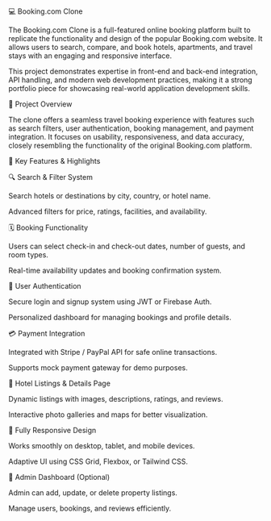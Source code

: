 💻 Booking.com Clone

The Booking.com Clone is a full-featured online booking platform built to replicate the functionality and design of the popular Booking.com website.
It allows users to search, compare, and book hotels, apartments, and travel stays with an engaging and responsive interface.

This project demonstrates expertise in front-end and back-end integration, API handling, and modern web development practices, making it a strong portfolio piece for showcasing real-world application development skills.

🔹 Project Overview

The clone offers a seamless travel booking experience with features such as search filters, user authentication, booking management, and payment integration.
It focuses on usability, responsiveness, and data accuracy, closely resembling the functionality of the original Booking.com platform.

🏨 Key Features & Highlights

🔍 Search & Filter System

Search hotels or destinations by city, country, or hotel name.

Advanced filters for price, ratings, facilities, and availability.

🗓️ Booking Functionality

Users can select check-in and check-out dates, number of guests, and room types.

Real-time availability updates and booking confirmation system.

👤 User Authentication

Secure login and signup system using JWT or Firebase Auth.

Personalized dashboard for managing bookings and profile details.

💳 Payment Integration

Integrated with Stripe / PayPal API for safe online transactions.

Supports mock payment gateway for demo purposes.

📸 Hotel Listings & Details Page

Dynamic listings with images, descriptions, ratings, and reviews.

Interactive photo galleries and maps for better visualization.

📱 Fully Responsive Design

Works smoothly on desktop, tablet, and mobile devices.

Adaptive UI using CSS Grid, Flexbox, or Tailwind CSS.

🧭 Admin Dashboard (Optional)

Admin can add, update, or delete property listings.

Manage users, bookings, and reviews efficiently.
